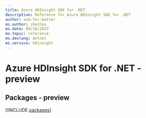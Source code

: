 ```yaml
---
title: Azure HDInsight SDK for .NET
description: Reference for Azure HDInsight SDK for .NET
author: aim-for-better
ms.author: zhezhou
ms.data: 09/16/2023
ms.topic: reference
ms.devlang: dotnet
ms.service: hdinsight
---
```

# Azure HDInsight SDK for .NET - preview
## Packages - preview
[!INCLUDE [packages](hdinsight-index.md)]